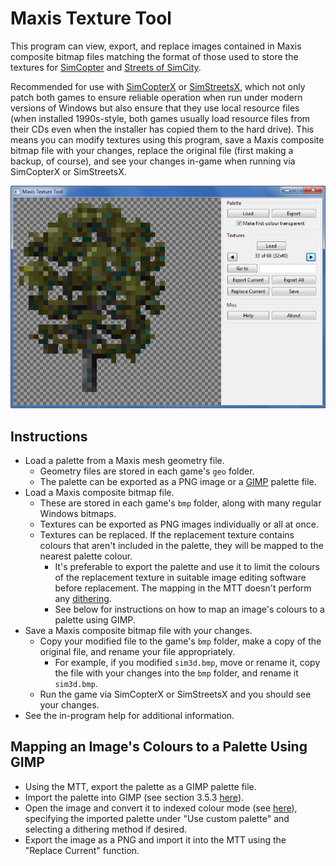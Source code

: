 # Maxis Texture Tool

This program can view, export, and replace images contained in Maxis composite bitmap files matching the format of those used to store the textures for [SimCopter](https://en.wikipedia.org/wiki/SimCopter) and [Streets of SimCity](https://en.wikipedia.org/wiki/Streets_of_SimCity).

Recommended for use with [SimCopterX](http://simcopter.net) or [SimStreetsX](http://www.streetsofsimcity.com/), which not only patch both games to ensure reliable operation when run under modern versions of Windows but also ensure that they use local resource files (when installed 1990s-style, both games usually load resource files from their CDs even when the installer has copied them to the hard drive). This means you can modify textures using this program, save a Maxis composite bitmap file with your changes, replace the original file (first making a backup, of course), and see your changes in-game when running via SimCopterX or SimStreetsX.

![A screenshot of the Maxis Texture Tool viewing one of the tree textures from SimCopter.](screenshot1.png)

## Instructions

* Load a palette from a Maxis mesh geometry file.
  * Geometry files are stored in each game's `geo` folder.
  * The palette can be exported as a PNG image or a [GIMP](https://www.gimp.org/) palette file.
* Load a Maxis composite bitmap file.
  * These are stored in each game's `bmp` folder, along with many regular Windows bitmaps.
  * Textures can be exported as PNG images individually or all at once.
  * Textures can be replaced. If the replacement texture contains colours that aren't included in the palette, they will be mapped to the nearest palette colour.
    * It's preferable to export the palette and use it to limit the colours of the replacement texture in suitable image editing software before replacement. The mapping in the MTT doesn't perform any [dithering](https://en.wikipedia.org/wiki/Dither).
    * See below for instructions on how to map an image's colours to a palette using GIMP.
* Save a Maxis composite bitmap file with your changes.
  * Copy your modified file to the game's `bmp` folder, make a copy of the original file, and rename your file appropriately.
    * For example, if you modified `sim3d.bmp`, move or rename it, copy the file with your changes into the `bmp` folder, and rename it `sim3d.bmp`.
  * Run the game via SimCopterX or SimStreetsX and you should see your changes.
* See the in-program help for additional information.

## Mapping an Image's Colours to a Palette Using GIMP

* Using the MTT, export the palette as a GIMP palette file.
* Import the palette into GIMP (see section 3.5.3 [here](https://docs.gimp.org/2.10/en/gimp-palette-dialog.html)).
* Open the image and convert it to indexed colour mode (see [here](https://docs.gimp.org/2.10/en/gimp-image-convert-indexed.html)), specifying the imported palette under "Use custom palette" and selecting a dithering method if desired.
* Export the image as a PNG and import it into the MTT using the "Replace Current" function.